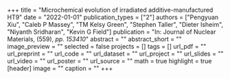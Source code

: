 +++
title = "Microchemical evolution of irradiated additive-manufactured HT9"
date = "2022-01-01"
publication_types = ["2"]
authors = ["Pengyuan Xiu", "Caleb P Massey", "TM Kelsy Green", "Stephen Taller", "Dieter Isheim", "Niyanth Sridharan", "Kevin G Field"]
publication = "In: Journal of Nuclear Materials, (559), _pp. 153410_"
abstract = ""
abstract_short = ""
image_preview = ""
selected = false
projects = []
tags = []
url_pdf = ""
url_preprint = ""
url_code = ""
url_dataset = ""
url_project = ""
url_slides = ""
url_video = ""
url_poster = ""
url_source = ""
math = true
highlight = true
[header]
image = ""
caption = ""
+++
